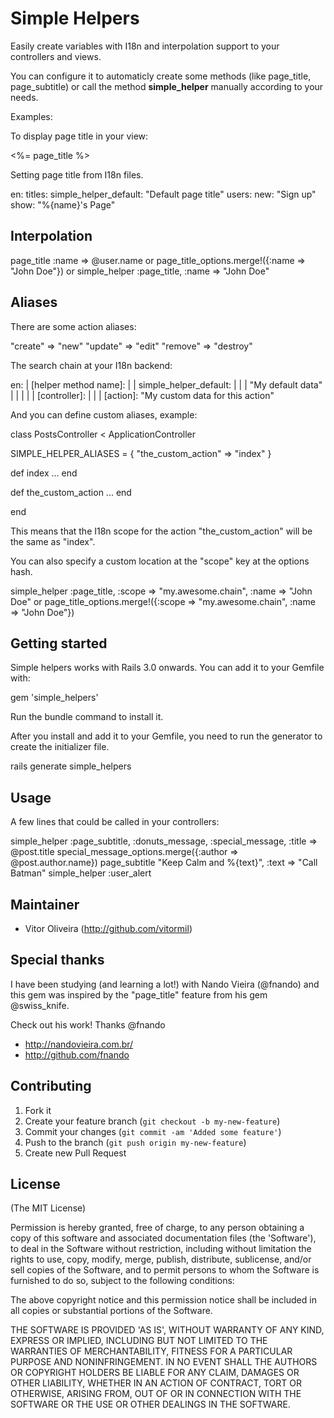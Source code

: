 # Simple Helpers

Easily create variables with I18n and interpolation support to your controllers and views.

You can configure it to automaticly create some methods (like page_title, page_subtitle) or call the method **simple_helper** manually according to your needs.

Examples:

To display page title in your view:

  <%= page_title %>

Setting page title from I18n files.

en:
  titles:
    simple_helper_default:
      "Default page title"
    users:
      new: "Sign up"
      show: "%{name}'s Page"

## Interpolation

  page_title :name => @user.name
  or
  page_title_options.merge!({:name => "John Doe"})
  or
  simple_helper :page_title, :name => "John Doe"

## Aliases

There are some action aliases:

  "create" => "new"
  "update" => "edit"
  "remove" => "destroy"

The search chain at your I18n backend:

  en:
  |  [helper method name]:
  |  |  simple_helper_default:
  |  |  |  "My default data"
  |  |  |
  |  |  [controller]:
  |  |  |  [action]: "My custom data for this action"

And you can define custom aliases, example:

 class PostsController < ApplicationController

   SIMPLE_HELPER_ALIASES = {
     "the_custom_action" => "index"
   }

   def index
     ...
   end

   def the_custom_action
     ...
   end

 end

This means that the I18n scope for the action "the_custom_action" will be the same as "index".

You can also specify a custom location at the "scope" key at the options hash.

  simple_helper :page_title, :scope => "my.awesome.chain", :name => "John Doe"
  or
  page_title_options.merge!({:scope => "my.awesome.chain", :name => "John Doe"})

## Getting started

Simple helpers works with Rails 3.0 onwards. You can add it to your Gemfile with:

  gem 'simple_helpers'

Run the bundle command to install it.

After you install and add it to your Gemfile, you need to run the generator to create the initializer file.

  rails generate simple_helpers

## Usage

A few lines that could be called in your controllers:

simple_helper :page_subtitle, :donuts_message, :special_message, :title => @post.title
special_message_options.merge({:author => @post.author.name})
page_subtitle "Keep Calm and %{text}", :text => "Call Batman"
simple_helper :user_alert

## Maintainer

* Vitor Oliveira (<http://github.com/vitormil>)

## Special thanks

I have been studying (and learning a lot!) with Nando Vieira (@fnando) and this gem was inspired by the "page_title" feature from his gem @swiss_knife.

Check out his work! Thanks @fnando
- http://nandovieira.com.br/
- http://github.com/fnando

## Contributing

1. Fork it
2. Create your feature branch (`git checkout -b my-new-feature`)
3. Commit your changes (`git commit -am 'Added some feature'`)
4. Push to the branch (`git push origin my-new-feature`)
5. Create new Pull Request

## License

(The MIT License)

Permission is hereby granted, free of charge, to any person obtaining
a copy of this software and associated documentation files (the
'Software'), to deal in the Software without restriction, including
without limitation the rights to use, copy, modify, merge, publish,
distribute, sublicense, and/or sell copies of the Software, and to
permit persons to whom the Software is furnished to do so, subject to
the following conditions:

The above copyright notice and this permission notice shall be
included in all copies or substantial portions of the Software.

THE SOFTWARE IS PROVIDED 'AS IS', WITHOUT WARRANTY OF ANY KIND,
EXPRESS OR IMPLIED, INCLUDING BUT NOT LIMITED TO THE WARRANTIES OF
MERCHANTABILITY, FITNESS FOR A PARTICULAR PURPOSE AND NONINFRINGEMENT.
IN NO EVENT SHALL THE AUTHORS OR COPYRIGHT HOLDERS BE LIABLE FOR ANY
CLAIM, DAMAGES OR OTHER LIABILITY, WHETHER IN AN ACTION OF CONTRACT,
TORT OR OTHERWISE, ARISING FROM, OUT OF OR IN CONNECTION WITH THE
SOFTWARE OR THE USE OR OTHER DEALINGS IN THE SOFTWARE.
